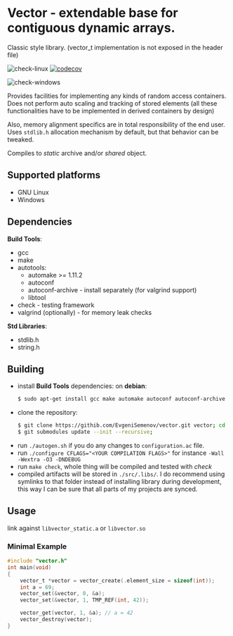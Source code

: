 # Vector - extendable base for contiguous dynamic arrays.
Classic style library. (vector_t implementation is not exposed in the header file)

![check-linux](https://github.com/evjeesm/vector/actions/workflows/linux.yml/badge.svg)
[![codecov](https://codecov.io/github/evjeesm/vector/graph/badge.svg?token=PU8RFD6Z4T)](https://codecov.io/github/evjeesm/vector)


![check-windows](https://github.com/evjeesm/vector/actions/workflows/windows.yml/badge.svg)

Provides facilities for implementing any kinds of random access containers.
Does not perform auto scaling and tracking of stored elements 
(all these functionalities have to be implemented in derived containers by design)

Also, memory alignment specifics are in total responsibility of the end user.
Uses `stdlib.h` allocation mechanism by default, but that behavior can be tweaked.

Compiles to *static* archive and/or *shared* object.

## Supported platforms
- GNU Linux
- Windows

## Dependencies
**Build Tools**:
  - gcc
  - make
  - autotools:
    - automake >= 1.11.2
    - autoconf
    - autoconf-archive - install separately (for valgrind support)
    - libtool
  - check - testing framework
  - valgrind (optionally) - for memory leak checks

**Std Libraries**:
  - stdlib.h
  - string.h

## Building
- install **Build Tools** dependencies:
  on **debian**:
    ```sh
    $ sudo apt-get install gcc make automake autoconf autoconf-archive libtool check valgrind
    ```
- clone the repository:
  ```sh
  $ git clone https://githib.com/EvgeniSemenov/vector.git vector; cd vector;
  $ git submodules update --init --recursive;
  ```
- run `./autogen.sh` if you do any changes to `configuration.ac` file.
- run `./configure CFLAGS="<YOUR COMPILATION FLAGS>"` for instance `-Wall -Wextra -O3 -DNDEBUG`
- run `make check`, whole thing will be compiled and tested with *check*
- compiled artifacts will be stored in `./src/.libs/`.
  I do recommend using symlinks to that folder instead of installing library during development,
  this way I can be sure that all parts of my projects are synced.

## Usage
link against `libvector_static.a` or `libvector.so`

### Minimal Example
```c
#include "vector.h"
int main(void)
{
    vector_t *vector = vector_create(.element_size = sizeof(int));
    int a = 69;
    vector_set(&vector, 0, &a);
    vector_set(&vector, 1, TMP_REF(int, 42));

    vector_get(vector, 1, &a); // a = 42
    vector_destroy(vector);
}
```
